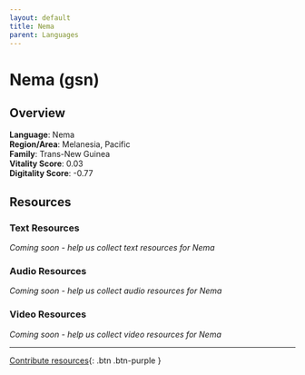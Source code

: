 ```yaml
---
layout: default
title: Nema
parent: Languages
---
```


# Nema (gsn)

## Overview

**Language**: Nema  
**Region/Area**: Melanesia, Pacific  
**Family**: Trans-New Guinea  
**Vitality Score**: 0.03  
**Digitality Score**: -0.77  

## Resources

### Text Resources
*Coming soon - help us collect text resources for Nema*

### Audio Resources
*Coming soon - help us collect audio resources for Nema*

### Video Resources
*Coming soon - help us collect video resources for Nema*

---

[Contribute resources](https://fairtrain.github.io/){: .btn .btn-purple }

